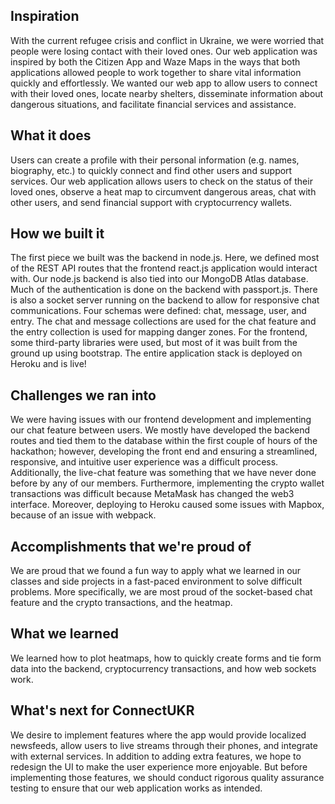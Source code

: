 ## Inspiration
With the current refugee crisis and conflict in Ukraine, we were worried that people were losing contact with their loved ones. Our web application was inspired by both the Citizen App and Waze Maps in the ways that both applications allowed people to work together to share vital information quickly and effortlessly. We wanted our web app to allow users to connect with their loved ones, locate nearby shelters, disseminate information about dangerous situations, and facilitate financial services and assistance.

## What it does
Users can create a profile with their personal information (e.g. names, biography, etc.) to quickly connect and find other users and support services. Our web application allows users to check on the status of their loved ones, observe a heat map to circumvent dangerous areas, chat with other users, and send financial support with cryptocurrency wallets.

## How we built it
The first piece we built was the backend in node.js. Here, we defined most of the REST API routes that the frontend react.js application would interact with. Our node.js backend is also tied into our MongoDB Atlas database. Much of the authentication is done on the backend with passport.js. There is also a socket server running on the backend to allow for responsive chat communications. Four schemas were defined:  chat, message, user, and entry. The chat and message collections are used for the chat feature and the entry collection is used for mapping danger zones. For the frontend, some third-party libraries were used, but most of it was built from the ground up using bootstrap. The entire application stack is deployed on Heroku and is live!

## Challenges we ran into
We were having issues with our frontend development and implementing our chat feature between users. We mostly have developed the backend routes and tied them to the database within the first couple of hours of the hackathon; however, developing the front end and ensuring a streamlined, responsive, and intuitive user experience was a difficult process. Additionally, the live-chat feature was something that we have never done before by any of our members. Furthermore, implementing the crypto wallet transactions was difficult because MetaMask has changed the web3 interface. Moreover, deploying to Heroku caused some issues with Mapbox, because of an issue with webpack.

## Accomplishments that we're proud of
We are proud that we found a fun way to apply what we learned in our classes and side projects in a fast-paced environment to solve difficult problems. More specifically, we are most proud of the socket-based chat feature and the crypto transactions, and the heatmap.

## What we learned
We learned how to plot heatmaps, how to quickly create forms and tie form data into the backend, cryptocurrency transactions, and how web sockets work.

## What's next for ConnectUKR
We desire to implement features where the app would provide localized newsfeeds, allow users to live streams through their phones, and integrate with external services. In addition to adding extra features, we hope to redesign the UI to make the user experience more enjoyable. But before implementing those features, we should conduct rigorous quality assurance testing to ensure that our web application works as intended.